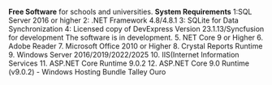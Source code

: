 **Free Software** for schools and universities.
**System Requirements**
1:SQL Server 2016 or higher
2: .NET Framework 4.8/4.8.1
3: SQLite for Data Synchronization
4: Licensed copy of DevExpress Version 23.1.13/Syncfusion for development
 The software is in development.
 5. NET Core 9 or Higher
 6. Adobe Reader
 7. Microsoft Office 2010 or Higher
 8. Crystal Reports Runtime
 9. Windows Server 2016/2019/2022/2025
 10. IIS(Internet Information Services
 11. ASP.NET Core Runtime 9.0.2
 12. ASP.NET Core 9.0 Runtime (v9.0.2) - Windows Hosting Bundle
 Talley Ouro
